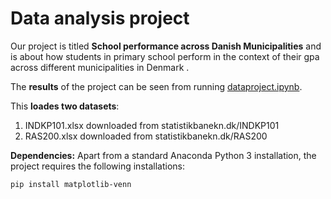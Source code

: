 # Data analysis project

Our project is titled **School performance across Danish Municipalities** and is about how students in primary school perform in the context of their gpa across different municipalities in Denmark .

The **results** of the project can be seen from running [dataproject.ipynb](dataproject.ipynb).

This **loades two datasets**:

1. INDKP101.xlsx downloaded from statistikbanekn.dk/INDKP101
1. RAS200.xlsx downloaded from statistikbanekn.dk/RAS200

**Dependencies:** Apart from a standard Anaconda Python 3 installation, the project requires the following installations:

``pip install matplotlib-venn``